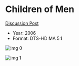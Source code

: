 # Children of Men

[Discussion Post](https://www.avsforum.com/threads/bass-eq-for-filtered-movies.2995212/post-56917692)

* Year: 2006
* Format: DTS-HD MA 5.1

![img 0](https://i.imgur.com/erHzBAl.jpg)

![img 1](https://i.imgur.com/NAcfbud.png)

